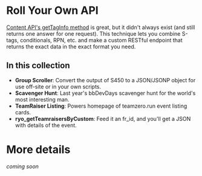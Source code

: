 # Roll Your Own API
[Content API's getTagInfo method](https://developer.blackbaud.com/lo-api/loapi/content/getTagInfo) is great, but it didn't always exist (and still returns one answer for one request). This technique lets you combine S-tags, conditionals, RPN, etc. and make a custom RESTful endpoint that returns the exact data in the exact format you need.


## In this collection
- **Group Scroller**: Convert the output of S450 to a JSON/JSONP object for use off-site or in your own scripts.
- **Scavenger Hunt**: Last year's bbDevDays scavenger hunt for the world's most interesting man.
- **TeamRaiser Listing**: Powers homepage of teamzero.run event listing cards.
- **ryo_getTeamraisersByCustom**: Feed it an fr_id, and you'll get a JSON with details of the event.

# More details
*coming soon*